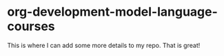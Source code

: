 # org-development-model-language-courses
This is where I can add some more details to my repo. That is great!
